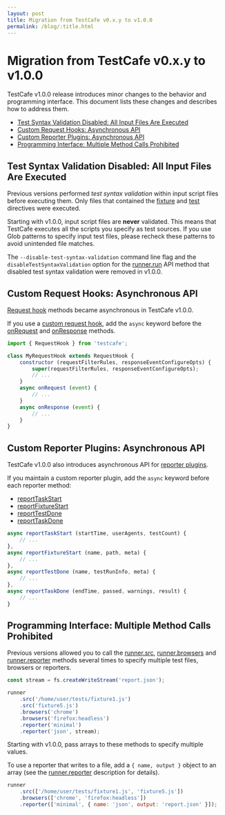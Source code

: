 ```yaml
---
layout: post
title: Migration from TestCafe v0.x.y to v1.0.0
permalink: /blog/:title.html
---
```

# Migration from TestCafe v0.x.y to v1.0.0

TestCafe v1.0.0 release introduces minor changes to the behavior and programming interface. This document lists these changes and describes how to address them.

* [Test Syntax Validation Disabled: All Input Files Are Executed](#test-syntax-validation-disabled-all-input-files-are-executed)
* [Custom Request Hooks: Asynchronous API](#custom-request-hooks-asynchronous-api)
* [Custom Reporter Plugins: Asynchronous API](#custom-reporter-plugins-asynchronous-api)
* [Programming Interface: Multiple Method Calls Prohibited](#programming-interface-multiple-method-calls-prohibited)

## Test Syntax Validation Disabled: All Input Files Are Executed

Previous versions performed *test syntax validation* within input script files before executing them. Only files that contained the [fixture](../documentation/test-api/test-code-structure.md#fixtures) and [test](../documentation/test-api/test-code-structure.md#tests) directives were executed.

Starting with v1.0.0, input script files are **never** validated. This means that TestCafe executes all the scripts you specify as test sources. If you use Glob patterns to specify input test files, please recheck these patterns to avoid unintended file matches.

The `--disable-test-syntax-validation` command line flag and the `disableTestSyntaxValidation` option for the [runner.run](../documentation/using-testcafe/programming-interface/runner.md#run) API method that disabled test syntax validation were removed in v1.0.0.

## Custom Request Hooks: Asynchronous API

[Request hook](../documentation/test-api/intercepting-http-requests/README.md) methods became asynchronous in TestCafe v1.0.0.

If you use a [custom request hook](../documentation/test-api/intercepting-http-requests/creating-a-custom-http-request-hook.md), add the `async` keyword before the [onRequest](../documentation/test-api/intercepting-http-requests/creating-a-custom-http-request-hook.md#the-onrequest-method) and [onResponse](../documentation/test-api/intercepting-http-requests/creating-a-custom-http-request-hook.md#the-onresponse-method) methods.

```js
import { RequestHook } from 'testcafe';

class MyRequestHook extends RequestHook {
    constructor (requestFilterRules, responseEventConfigureOpts) {
        super(requestFilterRules, responseEventConfigureOpts);
        // ...
    }
    async onRequest (event) {
        // ...
    }
    async onResponse (event) {
        // ...
    }
}
```

## Custom Reporter Plugins: Asynchronous API

TestCafe v1.0.0 also introduces asynchronous API for [reporter plugins](../documentation/extending-testcafe/reporter-plugin/README.md).

If you maintain a custom reporter plugin, add the `async` keyword before each reporter method:

* [reportTaskStart](../documentation/extending-testcafe/reporter-plugin/reporter-methods.md#reporttaskstart)
* [reportFixtureStart](../documentation/extending-testcafe/reporter-plugin/reporter-methods.md#reportfixturestart)
* [reportTestDone](../documentation/extending-testcafe/reporter-plugin/reporter-methods.md#reporttestdone)
* [reportTaskDone](../documentation/extending-testcafe/reporter-plugin/reporter-methods.md#reporttaskdone)

```js
async reportTaskStart (startTime, userAgents, testCount) {
    // ...
},
async reportFixtureStart (name, path, meta) {
    // ...
},
async reportTestDone (name, testRunInfo, meta) {
    // ...
},
async reportTaskDone (endTime, passed, warnings, result) {
    // ...
}
```

## Programming Interface: Multiple Method Calls Prohibited

Previous versions allowed you to call the [runner.src](../documentation/using-testcafe/programming-interface/runner.md#src), [runner.browsers](../documentation/using-testcafe/programming-interface/runner.md#browsers) and [runner.reporter](../documentation/using-testcafe/programming-interface/runner.md#reporter) methods several times to specify multiple test files, browsers or reporters.

```js
const stream = fs.createWriteStream('report.json');

runner
    .src('/home/user/tests/fixture1.js')
    .src('fixture5.js')
    .browsers('chrome')
    .browsers('firefox:headless')
    .reporter('minimal')
    .reporter('json', stream);
```

Starting with v1.0.0, pass arrays to these methods to specify multiple values.

To use a reporter that writes to a file, add a `{ name, output }` object to an array (see the [runner.reporter](../documentation/using-testcafe/programming-interface/runner.md#reporter) description for details).

```js
runner
    .src(['/home/user/tests/fixture1.js', 'fixture5.js'])
    .browsers(['chrome', 'firefox:headless'])
    .reporter(['minimal', { name: 'json', output: 'report.json' }]);
```